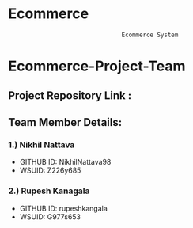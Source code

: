 # Ecommerce

									Ecommerce System

# Ecommerce-Project-Team

## Project Repository Link :


## Team Member Details:

### 1.) Nikhil Nattava
* GITHUB ID: NikhilNattava98
* WSUID: Z226y685

### 2.) Rupesh Kanagala
* GITHUB ID: rupeshkangala
* WSUID: G977s653




